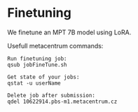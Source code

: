 # Finetuning

We finetune an MPT 7B model using LoRA.

Usefull metacentrum commands:
```
Run finetuning job:
qsub jobFineTune.sh

Get state of your jobs:
qstat -u userName

Delete job after submission:
qdel 10622914.pbs-m1.metacentrum.cz
```